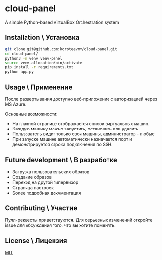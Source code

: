 # cloud-panel

A simple Python-based VirtualBox Orchestration system


## Installation \ Установка

```bash
git clone git@github.com:koroteevmv/cloud-panel.git
cd cloud-panel/
python3 -m venv venv-panel
source venv-allocation/bin/activate
pip install -r requirements.txt
python app.py
```

## Usage \ Применение

После развертывания доступно веб-приложение с авторизацией через MS Azure. 

Основные возможности:
* На главной странице отображается список виртуальных машин.
* Каждую машину можно запустить, остановить или удалить. 
* Пользователь видит только свои машины, администратор - любые
* При запуске машине автоматически назначается порт и демонстрируется строка подключения по SSH.

## Future development \ В разработке

* Загрузка пользовательских образов
* Создание образов
* Переход на другой гипервизор
* Страница настроек
* Более подробная документация

## Contributing \ Участие

Пулл-реквесты приветствуются. Для серьезных изменений откройте issue для обсуждения того, что вы хотите поменять.

## License \ Лицензия

[MIT](https://choosealicense.com/licenses/mit/)

